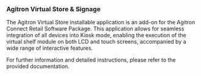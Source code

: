 ### Agitron Virtual Store & Signage

The Agitron Virtual Store installable application is an add-on for the Agitron Connect Retail Software Package. This application allows for seamless integration of all devices into Kiosk mode, enabling the execution of the virtual shelf module on both LCD and touch screens, accompanied by a wide range of interactive features.

For further information and detailed instructions, please refer to the provided documentation.

